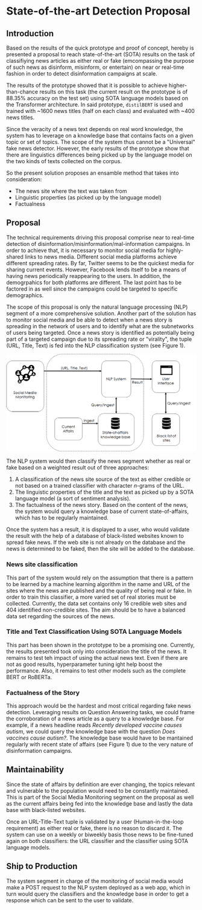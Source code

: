 # State-of-the-art Detection Proposal

## Introduction

Based on the results of the quick prototype and proof of concept, hereby is presented a proposal to reach
state-of-the-art (SOTA) results on the task of classifiying news articles as either real or fake (emcompassing
the purpose of such news as disinform, misinform, or entertain) on near or real-time fashion in order to detect
disinformation campaigns at scale.

The results of the prototype showed that it is possible to achieve higher-than-chance results on this task (the
current result on the prototype is of 88.35% accuracy on the test set) using SOTA language models based on the
Transformer architecture. In said prototype, `distilBERT` is used and trained with ~1600 news titles (half on
each class) and evaluated with ~400 news titles.

Since the veracity of a news text depends on real word knowledge, the system has to leverage on a knowledge base
that contains facts on a given topic or set of topics. The scope of the system thus cannot be a "Universal" fake
news detector. However, the early results of the prototype show that there are linguistics differences being picked
up by the language model on the two kinds of texts collected on the corpus.

So the present solution proposes an ensamble method that takes into consideration:
	
* The news site where the text was taken from
* Linguistic properties (as picked up by the language model)
* Factualness 

## Proposal

The technical requirements driving this proposal comprise near to real-time detection of
disinformation/misinformation/mal-information campaigns. In order to achieve that, it is necessary to monitor
social media for highly-shared links to news media. Different social media platforms achieve different spreading
rates. By far, Twitter seems to be the quickest media for sharing current events. However, Facebook lends itself
to be a means of having news periodically reappearing to the users. In addition, the demogrpahics for both platforms
are different. The last point has to be factored in as well since the campaigns could be targeted to specific demographics.

The scope of this proposal is only the natural language processing (NLP) segment of a more comprehensive solution. Another part
of the solution has to monitor social media and be able to detect when a news story is spreading in the network
of users and to identify what are the subnetworks of users being targeted. Once a news story is identified as potentially
being part of a targeted campaign due to its spreading rate or "virality", the tuple (URL, Title, Text) is fed into
the NLP classification system (see Figure 1).


![Schematic of the solution. Scope of current proposal inside the dashed block.](./sketch.png)


The NLP system would then classify the news segment whether as real or fake based on a weighted result out of three
approaches:

1. A classification of the news site source of the text as either credible or not based on a trained classifier with
character *n*-grams of the URL.
1. The linguistic properties of the title and the text as picked up by a SOTA language model (a sort of sentiment analysis).
1. The factualness of the news story. Based on the content of the news, the system would query a knowledge base of current
state-of-affairs, which has to be regularly maintained.

Once the system has a result, it is displayed to a user, who would validate the result with the help of a database of
black-listed websites known to spread fake news. If the web site is not already on the database and the news is determined
to be faked, then the site will be added to the database.

### News site classification

This part of the system would rely on the assumption that there is a pattern to be learned by a machine learning algorithm
in the name and URL of the sites where the news are published and the quality of being real or fake. In order to train
this classifier, a more varied set of real stories must be collected. Currently, the data set contains only 16 credible
web sites and 404 identified non-credible sites. The aim should be to have a balanced data set regarding the sources
of the news.

 
### Title and Text Classification Using SOTA Language Models

This part has been shown in the prototype to be a promising one. Currently, the results presented took only into consideration
the title of the news. It remains to test teh impact of using the actual news text. Even if there are not as good results,
hyperparameter tuning ight help boost the performance. Also, it remains to test other models such as the complete BERT or RoBERTa.
 

### Factualness of the Story

This approach would be the hardest and most critical regarding fake news detection. Leveraging results on Question Answering
tasks, we could frame the corroboration of a news article as a query to a knowledge base. For example, if a news headline
reads *Recently developed vaccine causes autism*, we could query the knowledge base with the question *Does vaccines cause autism?*.
The knowledge base would have to be mantained regularly with recent state of affairs (see Figure 1) due to the very nature
of disinformation campaigns.

## Maintainability

Since the state of affairs by definition are ever changing, the topics relevant and vulnerable to the population would
need to be constantly maintained. This is part of the Social Media Monitoring segment on the proposal as well as the
current affairs being fed into the knowledge base and lastly the data base with black-listed websites.

Once an URL-Title-Text tuple is validated by a user (Human-in-the-loop requirement) as either real or fake, there is no reason
to discard it. The system can use on a weekly or biweekly basis those news to be fine-tuned again on both classifiers: the URL
classifier and the classifier using SOTA language models.

## Ship to Production

The system segment in charge of the monitoring of social media would make a POST request to the NLP system deployed as
a web app, which in turn would query the classifiers and the knowledge base in order to get a response which can be
sent to the user to validate.